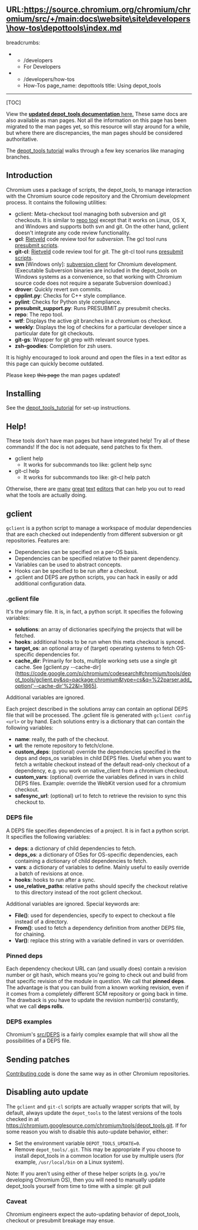 URL:https://source.chromium.org/chromium/chromium/src/+/main:docs\website\site\developers\how-tos\depottools\index.md
---
breadcrumbs:
- - /developers
  - For Developers
- - /developers/how-tos
  - How-Tos
page_name: depottools
title: Using depot_tools
---

[TOC]

View the [**updated depot_tools documentation**
here.](https://commondatastorage.googleapis.com/chrome-infra-docs/flat/depot_tools/docs/html/depot_tools.html)
These same docs are also available as man pages.
Not all the information on this page has been migrated to the man pages yet, so
this resource will stay around for a while, but where there are discrepancies,
the man pages should be considered authoritative.

The [depot_tools
tutorial](https://commondatastorage.googleapis.com/chrome-infra-docs/flat/depot_tools/docs/html/depot_tools_tutorial.html)
walks through a few key scenarios like managing branches.

## Introduction

Chromium uses a package of scripts, the depot_tools, to manage interaction with
the Chromium source code repository and the Chromium development process. It
contains the following utilities:

*   gclient: Meta-checkout tool managing both subversion and git
            checkouts. It is similar to [repo
            tool](https://gerrit.googlesource.com/git-repo) except that it works
            on Linux, OS X, and Windows and supports both svn and git. On the
            other hand, gclient doesn't integrate any code review functionality.
*   **gcl**: [Rietveld](https://github.com/rietveld-codereview/rietveld)
            code review tool for *subversion*. The gcl tool runs [presubmit
            scripts](/developers/how-tos/depottools/presubmit-scripts).
*   **git-cl**:
            [Rietveld](https://github.com/rietveld-codereview/rietveld) code
            review tool for *git*. The git-cl tool runs [presubmit
            scripts](/developers/how-tos/depottools/presubmit-scripts).
*   **svn** \[Windows only\]: [subversion
            client](https://subversion.apache.org/) for Chromium development.
            (Executable Subversion binaries are included in the depot_tools on
            Windows systems as a convenience, so that working with Chromium
            source code does not require a separate Subversion download.)
*   **drover**: Quickly revert svn commits.
*   **cpplint.py**: Checks for C++ style compliance.
*   **pylint**: Checks for Python style compliance.
*   **presubmit_support.py**: Runs PRESUBMIT.py presubmit checks.
*   **repo**: The repo tool.
*   **wtf**: Displays the active git branches in a chromium os checkout.
*   **weekly**: Displays the log of checkins for a particular developer
            since a particular date for git checkouts.
*   **git-gs**: Wrapper for git grep with relevant source types.
*   **zsh-goodies**: Completion for zsh users.

It is highly encouraged to look around and open the files in a text editor as
this page can quickly become outdated.

Please keep ~~this page~~ the man pages updated!

## Installing

See the
[depot_tools_tutorial](https://commondatastorage.googleapis.com/chrome-infra-docs/flat/depot_tools/docs/html/depot_tools_tutorial.html#_setting_up)
for set-up instructions.

## Help!

These tools don't have man pages but have integrated help! Try all of these
commands! If the doc is not adequate, send patches to fix them.

*   gclient help
    *   It works for subcommands too like: gclient help sync
*   git-cl help
    *   It works for subcommands too like: git-cl help patch

Otherwise, there are
[many](http://www.microsoft.com/resources/documentation/windows/xp/all/proddocs/en-us/app_notepad.mspx?mfr=true)
[great](https://www.vim.org/) [text](https://www.gnu.org/software/emacs/)
[editors](https://notepad-plus-plus.org/) that can help you out to read what the
tools are actually doing.

## gclient

`gclient` is a python script to manage a workspace of modular dependencies that
are each checked out independently from different subversion or git
repositories. Features are:

*   Dependencies can be specified on a per-OS basis.
*   Dependencies can be specified relative to their parent dependency.
*   Variables can be used to abstract concepts.
*   Hooks can be specified to be run after a checkout.
*   .gclient and DEPS are python scripts, you can hack in easily or add
            additional configuration data.

### .gclient file

It's the primary file. It is, in fact, a python script. It specifies the
following variables:

*   **solutions**: an array of dictionaries specifying the projects that
            will be fetched.
*   **hooks**: additional hooks to be run when this meta checkout is
            synced.
*   **target_os**: an optional array of (target) operating systems to
            fetch OS-specific dependencies for.
*   **cache_dir**: Primarily for bots, multiple working sets use a
            single git cache. See [gclient.py
            --cache-dir](https://code.google.com/p/chromium/codesearch#chromium/tools/depot_tools/gclient.py&sq=package:chromium&type=cs&q=%22parser.add_option('--cache-dir'%22&l=1865).

Additional variables are ignored.

Each project described in the solutions array can contain an optional DEPS file
that will be processed. The .gclient file is generated with `gclient config
<url>` or by hand. Each solutions entry is a dictionary that can contain the
following variables:

*   **name**: really, the path of the checkout.
*   **url**: the remote repository to fetch/clone.
*   **custom_deps**: (optional) override the dependencies specified in
            the deps and deps_os variables in child DEPS files. Useful when you
            want to fetch a writable checkout instead of the default read-only
            checkout of a dependency, e.g. you work on native_client from a
            chromium checkout.
*   **custom_vars**: (optional) override the variables defined in vars
            in child DEPS files. Example: override the WebKit version used for a
            chromium checkout.
*   **safesync_url**: (optional) url to fetch to retrieve the revision
            to sync this checkout to.

### DEPS file

A DEPS file specifies dependencies of a project. It is in fact a python script.
It specifies the following variables:

*   **deps**: a dictionary of child dependencies to fetch.
*   **deps_os**: a dictionary of OSes for OS-specific dependencies, each
            containing a dictionary of child dependencies to fetch.
*   **vars**: a dictionary of variables to define. Mainly useful to
            easily override a batch of revisions at once.
*   **hooks**: hooks to run after a sync.
*   **use_relative_paths**: relative paths should specify the checkout
            relative to this directory instead of the root gclient checkout.

Additional variables are ignored. Special keywords are:

*   **File()**: used for dependencies, specify to expect to checkout a
            file instead of a directory.
*   **From()**: used to fetch a dependency definition from another DEPS
            file, for chaining.
*   **Var()**: replace this string with a variable defined in vars or
            overridden.

### Pinned deps

Each dependency checkout URL can (and usually does) contain a revision number or
git hash, which means you're going to check out and build from that specific
revision of the module in question. We call that **pinned deps**. The advantage
is that you can build from a known working revision, even if it comes from a
completely different SCM repository or going back in time. The drawback is you
have to update the revision number(s) constantly, what we call **deps rolls**.

### DEPS examples

Chromium's
[src/DEPS](https://chromium.googlesource.com/chromium/src/+/HEAD/DEPS) is a
fairly complex example that will show all the possibilities of a DEPS file.

## Sending patches

[Contributing code](https://chromium.googlesource.com/chromium/src/+/main/docs/contributing.md)
is done the same way as in other Chromium repositories.

## Disabling auto update

The `gclient` and `git-cl` scripts are actually wrapper scripts that will, by
default, always update the `depot_tools` to the latest versions of the tools
checked in at
<https://chromium.googlesource.com/chromium/tools/depot_tools.git>. If for some
reason you wish to disable this auto-update behavior, either:

*   Set the environment variable `DEPOT_TOOLS_UPDATE=0`.
*   Remove `depot_tools/.git`. This may be appropriate if you choose to
            install depot_tools in a common location for use by multiple users
            (for example, `/usr/local/bin` on a Linux system).

Note: If you aren't using either of these helper scripts (e.g. you're developing
Chromium OS), then you will need to manually update depot_tools yourself from
time to time with a simple: git pull

### Caveat

Chromium engineers expect the auto-updating behavior of depot_tools, checkout or
presubmit breakage may ensue.
